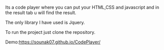 Its a code player where you can put your HTML,CSS and javascript and in the result tab u will find the result.

The only library I have used is Jquery.

To run the project just clone the repository.

Demo:https://sounak07.github.io/CodePlayer/